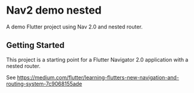 # Nav2 demo nested

A demo Flutter project using Nav 2.0 and nested router.

## Getting Started

This project is a starting point for a Flutter Navigator 2.0 application with a nested router.

See https://medium.com/flutter/learning-flutters-new-navigation-and-routing-system-7c9068155ade